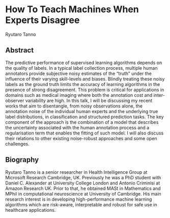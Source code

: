 # How To Teach Machines When Experts Disagree

Ryutaro Tanno

## Abstract
The predictive performance of supervised learning algorithms depends on the quality of labels. In a typical label collection process, multiple human annotators provide subjective noisy estimates of the “truth” under the influence of their varying skill-levels and biases. Blindly treating these noisy labels as the ground truth limits the accuracy of learning algorithms in the presence of strong disagreement. This problem is critical for applications in domains such as medical imaging where both the annotation cost and inter-observer variability are high. In this talk, I will be discussing my recent works that aim to disentangle, from noisy observations alone, the annotation noise of the individual human experts and the underlying true label distributions, in classification and structured prediction tasks. The key component of the approach is the combination of a model that describes the uncertainty associated with the human annotation process and a regularisation term that enables the fitting of such model. I will also discuss their relations to other existing noise-robust approaches and some open challenges. 

## Biography
Ryutaro Tanno is a senior researcher in Health Intelligence Group at Microsoft Research Cambridge, UK. Previously he was a PhD student with Daniel C. Alexander at University College London and Antonio Criminisi at Amazon Research UK. Prior to that, he obtained MASt in Mathematics and MPhil in computational neuroscience  at University of Cambridge. His main research interest is in developing high-performance machine learning algorithms which are risk-aware, interpretable and robust for safe use in healthcare applications. 
